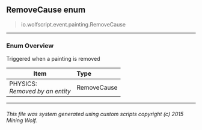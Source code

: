 ## RemoveCause __enum__

>io.wolfscript.event.painting.RemoveCause

---

### Enum Overview

Triggered when a painting is removed

Item | Type   
--- | :--- 
PHYSICS: <br> _Removed by an entity_ | RemoveCause



---



###### This file was system generated using custom scripts copyright (c) 2015 Mining Wolf.
	

